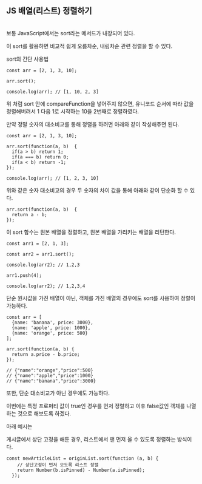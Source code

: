 ## JS 배열(리스트) 정렬하기
<br>
보통 JavaScript에서는 sort라는 메서드가 내장되어 있다.

이 sort를 활용하면 비교적 쉽게 오름차순, 내림차순 관련 정렬을 할 수 있다.

sort의 간단 사용법

```tsx
const arr = [2, 1, 3, 10];

arr.sort();

console.log(arr); // [1, 10, 2, 3]
```

위 처럼 sort 안에 compareFunction을 넣어주지 않으면, 유니코드 순서에 따라 값을 정렬해버려서 1 다음 1로 시작하는 10을 2번째로 정렬하였다.

만약 정말 숫자의 대소비교를 통해 정렬을 하려면 아래와 같이 작성해주면 된다.

```tsx
const arr = [2, 1, 3, 10];

arr.sort(function(a, b)  {
  if(a > b) return 1;
  if(a === b) return 0;
  if(a < b) return -1;
});

console.log(arr); // [1, 2, 3, 10]
```

위와 같은 숫자 대소비교의 경우 두 숫자의 차이 값을 통해 아래와 같이 단순화 할 수 있다. 

```tsx
arr.sort(function(a, b)  {
  return a - b;
});
```

이 sort 함수는 원본 배열을 정렬하고, 원본 배열을 가리키는 배열을 리턴한다.

```tsx
const arr1 = [2, 1, 3];

const arr2 = arr1.sort();

console.log(arr2); // 1,2,3

arr1.push(4);

console.log(arr2); // 1,2,3,4
```

단순 원시값을 가진 배열이 아닌, 객체를 가진 배열의 경우에도 sort를 사용하여 정렬이 가능하다.

```tsx
const arr = [
  {name: 'banana', price: 3000}, 
  {name: 'apple', price: 1000},
  {name: 'orange', price: 500}
];

arr.sort(function(a, b) {
  return a.price - b.price;
});

// {"name":"orange","price":500}
// {"name":"apple","price":1000}
// {"name":"banana","price":3000}
```

또한, 단순 대소비교가 아닌 경우에도 가능하다.

이번에는 특정 프로퍼티 값이 true인 경우를 먼저 정렬하고 이후 false값인 객체를 나열하는 것으로 해보도록 하겠다.

아래 예시는 

게시글에서 상단 고정을 해둔 경우, 리스트에서 맨 먼저 올 수 있도록 정렬하는 방식이다.

```tsx
const newArticleList = originList.sort(function (a, b) {
    // 상단고정이 먼저 오도록 리스트 정렬
    return Number(b.isPinned) - Number(a.isPinned);
  });
```
